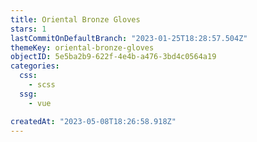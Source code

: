 ```yaml
---
title: Oriental Bronze Gloves
stars: 1
lastCommitOnDefaultBranch: "2023-01-25T18:28:57.504Z"
themeKey: oriental-bronze-gloves
objectID: 5e5ba2b9-622f-4e4b-a476-3bd4c0564a19
categories:
  css:
    - scss
  ssg:
    - vue

createdAt: "2023-05-08T18:26:58.918Z"
---
```

